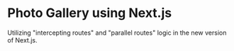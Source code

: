 # Photo Gallery using Next.js
Utilizing "intercepting routes" and "parallel routes" logic in the new version of Next.js.
